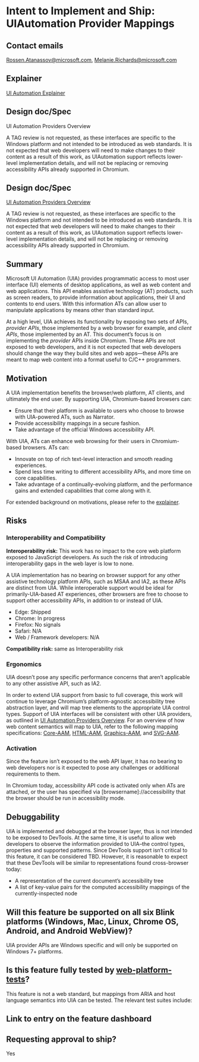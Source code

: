 # Intent to Implement and Ship: UIAutomation Provider Mappings

## Contact emails

Rossen.Atanassov@microsoft.com, Melanie.Richards@microsoft.com

## Explainer

[UI Automation Explainer](https://github.com/MicrosoftEdge/MSEdgeExplainers/blob/master/UIA/explainer.md)

## Design doc/Spec 

UI Automation Providers Overview 

A TAG review is not requested, as these interfaces are specific to the Windows platform and not intended to be introduced as web standards. It is not expected that web developers will need to make changes to their content as a result of this work, as UIAutomation support reflects lower-level implementation details, and will not be replacing or removing accessibility APIs already supported in Chromium.

## Design doc/Spec

[UI Automation Providers Overview](https://docs.microsoft.com/en-us/windows/desktop/winauto/uiauto-providersoverview)

A TAG review is not requested, as these interfaces are specific to the Windows platform and not intended to be introduced as web standards. It is not expected that web developers will need to make changes to their content as a result of this work, as UIAutomation support reflects lower-level implementation details, and will not be replacing or removing accessibility APIs already supported in Chromium.

## Summary

Microsoft UI Automation (UIA) provides programmatic access to most user interface (UI) elements of desktop applications, as well as web content and web applications. This API enables assistive technology (AT) products, such as screen readers, to provide information about applications, their UI and contents to end users. With this information ATs can allow user to manipulate applications by means other than standard input.

At a high level, UIA achieves its functionality by exposing two sets of APIs, *provider APIs*, those implemented by a web browser for example, and *client APIs*, those implemented by an AT. This document’s focus is on implementing the *provider* APIs inside Chromium. These APIs are not exposed to web developers, and it is not expected that web developers should change the way they build sites and web apps—these APIs are meant to map web content into a format useful to C/C++ programmers.

## Motivation

A UIA implementation benefits the browser/web platform, AT clients, and ultimately the end user.
By supporting UIA, Chromium-based browsers can:

* Ensure that their platform is available to users who choose to browse with UIA-powered ATs, such as Narrator.
* Provide accessibility mappings in a secure fashion.
* Take advantage of the official Windows accessibility API.

With UIA, ATs can enhance web browsing for their users in Chromium-based browsers. ATs can:

* Innovate on top of rich text-level interaction and smooth reading experiences.
* Spend less time writing to different accessibility APIs, and more time on core capabilities.
* Take advantage of a continually-evolving platform, and the performance gains and extended capabilities that come along with it.

For extended background on motivations, please refer to the [explainer](https://github.com/MicrosoftEdge/MSEdgeExplainers/blob/master/UIA/explainer.md).

## Risks

### Interoperability and Compatibility

**Interoperability risk:** This work has no impact to the core web platform exposed to JavaScript developers. As such the risk of introducing interoperability gaps in the web layer is low to none.

A UIA implementation has no bearing on browser support for any other assistive technology platform APIs, such as MSAA and IA2, as these APIs are distinct from UIA. While interoperable support would be ideal for primarily-UIA-based AT experiences, other browsers are free to choose to support other accessibility APIs, in addition to or instead of UIA.

* Edge: Shipped
* Chrome: In progress
* Firefox: No signals
* Safari: N/A
* Web / Framework developers: N/A

**Compatibility risk:** same as Interoperability risk

### Ergonomics

UIA doesn’t pose any specific performance concerns that aren’t applicable to any other assistive API, such as IA2.

In order to extend UIA support from basic to full coverage, this work will continue to leverage Chromium’s platform-agnostic accessibility tree abstraction layer, and will map tree elements to the appropriate UIA control types. Support of UIA interfaces will be consistent with other UIA providers, as outlined in [UI Automation Providers Overview](https://docs.microsoft.com/en-us/windows/desktop/winauto/uiauto-providersoverview). For an overview of how web content semantics will map to UIA, refer to the following mapping specifications: [Core-AAM](https://w3c.github.io/core-aam/), [HTML-AAM](https://w3c.github.io/html-aam/), [Graphics-AAM](https://w3c.github.io/graphics-aam/), and [SVG-AAM](https://w3c.github.io/svg-aam/).

### Activation

Since the feature isn’t exposed to the web API layer, it has no bearing to web developers nor is it expected to pose any challenges or additional requirements to them.

In Chromium today, accessibility API code is activated only when ATs are attached, or the user has specified via [browsername]://accessibility that the browser should be run in accessibility mode.

## Debuggability

UIA is implemented and debugged at the browser layer, thus is not intended to be exposed to DevTools. At the same time, it is useful to allow web developers to observe the information provided to UIA–the control types, properties and supported patterns. Since DevTools support isn’t critical to this feature, it can be considered TBD. However, it is reasonable to expect that these DevTools will be similar to representations found cross-browser today:

* A representation of the current document’s accessibility tree
* A list of key-value pairs for the computed accessibility mappings of the currently-inspected node

## Will this feature be supported on all six Blink platforms (Windows, Mac, Linux, Chrome OS, Android, and Android WebView)?

UIA provider APIs are Windows specific and will only be supported on Windows 7+ platforms.

## Is this feature fully tested by [web-platform-tests](https://chromium.googlesource.com/chromium/src/+/master/docs/testing/web_platform_tests.md)?

This feature is not a web standard, but mappings from ARIA and host language semantics into UIA can be tested. The relevant test suites include:

## Link to entry on the feature dashboard

<TBD>

## Requesting approval to ship?

Yes